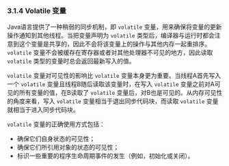 ### 3.1.4 Volatile 变量

Java语言提供了一种稍弱的同步机制，即 `volatile` 变量，用来确保将变量的更新操作通知到其他线程。当把变量声明为 `volatile` 类型后，编译器与运行时都会注意到这个变量是共享的，因此不会将该变量上的操作与其他内存一起重排序。`volatile` 变量不会被缓存在寄存器或者对其他处理器不可见的地方，因此读取 `volatile` 类型的变量时总会返回最新写入的值。

`volatile` 变量对可见性的影响比 `volatile` 变量本身更为重要。当线程A首先写入一个 `volatile` 变量且线程B随后读取该变量时，在写入 `volatile` 变量之前对A可见的所有变量的值，在B读取了 `volatile` 变量后，对B也是可见的。从内存可见性的角度来看，写入 `volatile` 变量相当于退出同步代码块，而读取 `volatile` 变量就相当于进入同步代码块。

`volatile` 变量的正确使用方式包括：

- 确保它们自身状态的可见性；
- 确保它们所引用对象的状态的可见性；
- 标识一些重要的程序生命周期事件的发生（例如，初始化或关闭）。

